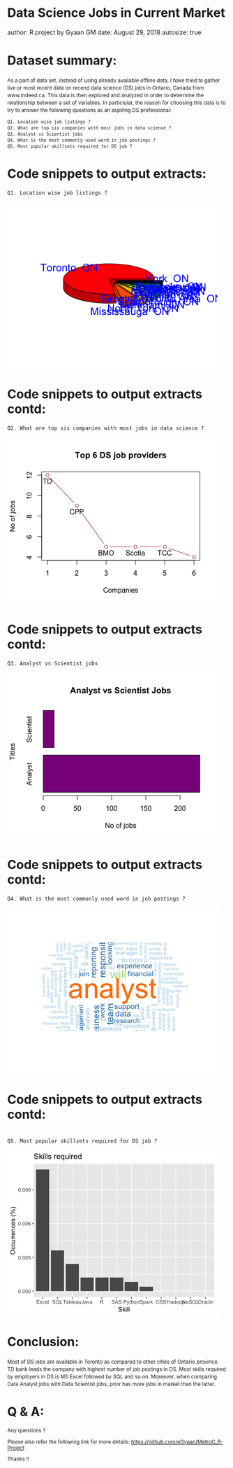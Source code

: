 
Data Science Jobs in Current Market
========================
author: R project by Gyaan GM
date: August 29, 2018
autosize: true

Dataset summary:
=======================
<small>
As a part of data set, instead of using already available offline data, I have tried to gather live or most recent data on recend data science (DS) jobs in Ontario, Canada from www.indeed.ca. This data is then explored and analyzed in order to determine the relationship between a set of variables. In particlular, the reason for choosing this data is to try to answer the following questions as an aspiring DS professional:

```
Q1. Location wise job listings ?
Q2. What are top six companies with most jobs in data science ?
Q3. Analyst vs Scientist jobs
Q4. What is the most commonly used word in job postings ?
Q5. Most popular skillsets required for DS job ?
```
</small>

Code snippets to output extracts:
=====================================
```
Q1. Location wise job listings ?
```
![plot of chunk unnamed-chunk-1](./plots/locationwiseJobs.png)

Code snippets to output extracts contd:
=====================================
```
Q2. What are top six companies with most jobs in data science ?
```
![plot of chunk unnamed-chunk-2](./plots/Top6employers.png)

Code snippets to output extracts contd:
=====================================
```
Q3. Analyst vs Scientist jobs
```
![plot of chunk unnamed-chunk-3](./plots/AnalystvsScientist.png)

Code snippets to output extracts contd:
=====================================

```
Q4. What is the most commonly used word in job postings ?
```
![plot of chunk unnamed-chunk-4](./plots/mostPopularWord.png)

Code snippets to output extracts contd:
=====================================

```

Q5. Most popular skillsets required for DS job ?
```
![plot of chunk unnamed-chunk-5](./plots/Skills.png)



Conclusion:
===========
<small>
Most of DS jobs are available in Toronto as compared to other cities of Ontario province. TD bank leads the company with highest number of job postings in DS. Most skills required by employers in DS is MS Excel followed by SQL and so on. Moreover, when comparing Data Analyst jobs with Data Scientist jobs, prior has more jobs in market than the latter.
</small>

Q & A:
===========
<small>

Any questions ?

Please also refer the following link for more details: 
<https://github.com/eGyaan/MetroC_R-Project>

Thanks !!

</small>
